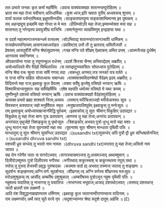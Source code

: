 

  
ततः प्रभाते जनकः कृत कर्मा महर्षिभिः ।उवाच वाक्यंवाक्यज्ञः शतानन्दम्पुरोहितम्  ॥   
भ्राता मम महा तेजा यवीयान् अतिधार्मिकः ।कुश ध्वज;इति ख्यातः पुरीम् अध्यवसच् शुभाम्  ॥   
वार्या फलक पर्यन्ताम्पिबन्न् इक्षुमतीम्नदीम् ।साङ्काश्याम्पुम्य सङ्काशाम्विमानम् इव पुष्पकम्  ॥   
तम् अहन्द्रष्टुम् इच्छामि यज्ञ गोप्ता स मे मतः ।प्रीतिम्सोऽपि महा तेजा;इम्माम्भोक्ता मया सह  ॥   
शासनात् तु नरेन्द्रस्य प्रययुःशीघ्र वाजिभिः ।समानेतुम्नर व्याघ्रंविष्णुम् इन्द्राज्ञया यथा  ॥   
  
स ददर्श महात्मानञ्जनकन्धर्म वत्सलम् ।सोऽभिवाद्य शतानन्दंराजानञ्चापि धार्मिकम्  ॥   
राजार्हम्परमन्दिव्यम् आसनञ्चाध्यरोहत ।उपविष्टाव् उभौ तौ तु भ्रातराव् अमितौजसौ  ॥   
प्रेषयाम् आसतुर्वीरौ मन्त्रि श्रेष्ठंसुदामनम् ।गच्छ मन्त्रि पते शीघ्रम् ऐक्ष्वाकम् अमित प्रभम् ।आत्मजैःसह दुर्धर्षम् आनयस्व समन्त्रिणम्  ॥   
औपकार्याम्स गत्वा तु रघूणाम्कुल वर्धनम् ।ददर्श शिरसा चैनम् अभिवाद्येदम् अब्रवीत्  ॥   
अयोध्याधिपते वीर वैदेहो मिथिलाधिपः ।स त्वाम्द्रष्टुम्व्यवसितः सोपाध्याय पुरोहितम्  ॥   
मन्त्रि श्रेष्ठ वचः श्रुत्वा राजा सर्षि गणस् तदा ।सबन्धुर् अगमत् तत्र जनको यत्र वर्तते  ॥   
स राजा मन्त्रि सहितः सोपाध्यायः सबान्धवः ।वाक्यंवाक्यविदाम्श्रेष्ठो वैदेहम् इदम् अब्रवीत्  ॥   
विदितन्ते महा राज;इक्ष्वाकु कुल दैवतम् ।वक्ता सर्वेषु कृत्येषु वसिष्ठो भगवान् ऋषिः  ॥   
विश्वामित्राभ्यनुज्ञातः सह सर्वैर्महर्षिभिः ।एषेष वक्ष्यति धर्मात्मा वसिष्ठो मे यथा क्रमम्  ॥   
तूष्णीम्भूते दशरथे वसिष्ठो भगवान् ऋषिः ।उवाच वाक्यंवाक्यज्ञो वैदेहंसपुरोहितम्  ॥   
अव्यक्त प्रभवो ब्रह्मा शाश्वतो नित्य;अव्ययः ।तस्मान् मरीचिःसञ्जज्ञे मरीचेःकश्यपः सुतः  ॥   
विवस्वान् कश्यपाज् जज्ञे मनुर्वैवैवतः स्मृतः ।मनुष्प्रजापतिष्पूर्वम् इक्ष्वाकुस् तु मनोःसुतः  ॥   
तम् इक्ष्वाकुम् अयोध्यायाम्राजानंविद्धि पूर्वकम् ।इक्ष्वाकोस् तु सुतः श्रीमान् विकुक्षिर् उदपद्यत  ॥   
विकुक्षेस् तु महा तेजा बाणः पुत्रः प्रतापवान् ।बाणस्य तु महा तेजा;अनरंयः प्रतापवान्  ॥   
अनरंयात् पृथुर्जज्ञे त्रिशङ्कुस् तु पृथोःसुतः ।त्रिशङ्कोर् अभवत् पुत्रो धुन्धु मारो महा यशाः  ॥   
धुन्धु मारान् महा तेजा युवनाश्वो महा रथः ।युवनाश्व सुतः श्रीमान् मान्धाता पृथिवी पतिः  ॥   
मान्धातुस् तु सुतः श्रीमान् सुसन्धिर् उदपद्यत ।(susandhi txt)सुसन्धेर् अपि पुत्रौ द्वौ ध्रुव सन्धिष्प्रसेनजित्  ॥ (susandhi dhruva sandhi txt)  
यशस्वी ध्रुव सन्धेस् तु भरतो नाम नामतः ।(dhruva sandhi txt)भरतात् तु महा तेजा;असितो नाम जायत  ॥   
सह तेन गरेणैव जातः स सगरोऽभवत् ।सगरस्यासमञ्जस् तु;असमञ्जाद् अथाम्शुमान्  ॥   
दिलीपोऽम्शुमतः पुत्रो दिलीपस्य भगीरथः ।भगीरथात् ककुत्स्थश् च ककुत्स्थस्य रघुस् तथा  ॥   
रघोस् तु पुत्रस् तेजस्वी प्रवृद्धः पुरुषादकः ।कल्माष पादो ह्य् अभवत् तस्माज् जातस् तु शङ्खणः  ॥   
सुदर्शनः शङ्खणस्य;अग्नि वर्णः सुदर्शनात् ।शीघ्रगस् त्व् अग्नि वर्णस्य शीघ्रगस्य मरुःसुतः  ॥   
मरोःप्रशुश्रुकस् त्व् आसीद् अम्बरीषः प्रशुश्रुकात् ।अम्बरीषस्य पुत्रोऽभून् नहुषः पृथिवी पतिः  ॥   
नहुषस्य ययातिस् तु नाभागस् तु ययातिजः ।नाभागस्य भभूवाज;अजाद् दशरथोऽभवत् ।तस्माद् दशरथाज् जातौ भ्रातरौ राम लक्ष्मणौ  ॥   
आदि वंश विशुद्धानाम्राज्ञाम्परम धर्मिणाम् ।इक्ष्वाकु कुल जातानाम्वीराणाम्सत्य वादिनाम्  ॥   
राम लक्ष्मणयोर् अर्थे त्वत् सुते वरये नृप ।सदृशाभ्याम्नर श्रेष्ठ सदृशे दातुम् अर्हसि  ॥ (E)  
